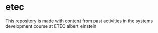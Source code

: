 # etec
This repository is made with content from past activities in the systems development course at ETEC albert einstein

